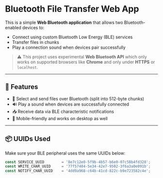 # Bluetooth File Transfer Web App

This is a simple **Web Bluetooth application** that allows two Bluetooth-enabled devices to:

- Connect using custom Bluetooth Low Energy (BLE) services
- Transfer files in chunks
- Play a connection sound when devices pair successfully

> ⚠️ This project uses experimental **Web Bluetooth API** which only works on supported browsers like **Chrome** and only under **HTTPS** or `localhost`.

---

## 🔧 Features

- 📂 Select and send files over Bluetooth (split into 512-byte chunks)
- 🔊 Play a sound when devices are successfully connected
- 📥 Receive data via BLE characteristic notifications
- 📱 Mobile-friendly and works on desktop as well

---

## 📦 UUIDs Used

Make sure your BLE peripheral uses the same UUIDs below:

```js
const SERVICE_UUID        = '8e7c12e0-5f9b-4b57-b6e0-07c58b4fd328';
const WRITE_CHAR_UUID     = '77f57404-5e34-42e7-9502-3f6a3a0e091b';
const NOTIFY_CHAR_UUID    = '4dd9a968-c64b-41cd-822c-b9e723582c4e';
